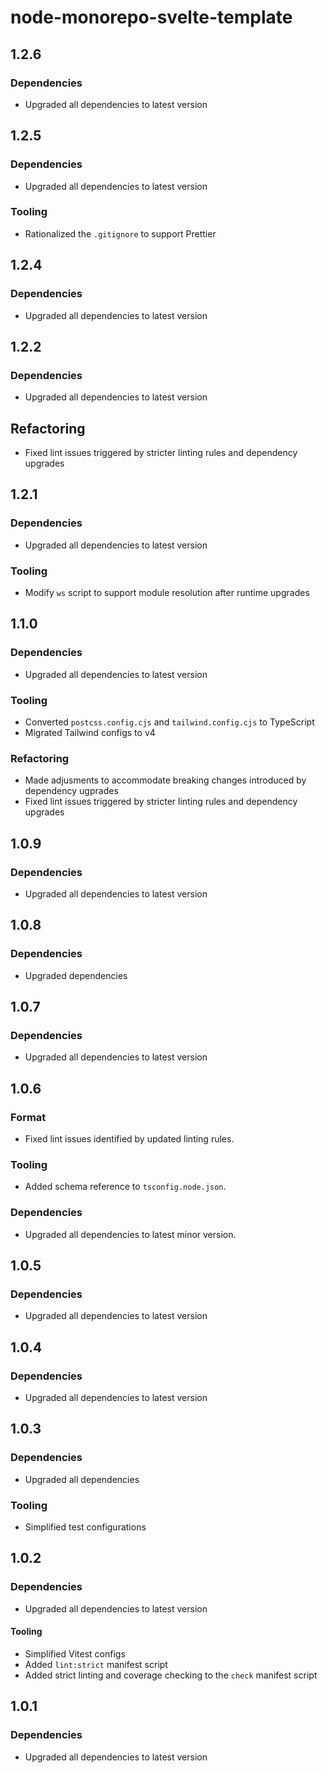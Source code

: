 # node-monorepo-svelte-template

## 1.2.6

### Dependencies

- Upgraded all dependencies to latest version

## 1.2.5

### Dependencies

- Upgraded all dependencies to latest version

### Tooling

- Rationalized the `.gitignore` to support Prettier

## 1.2.4

### Dependencies

- Upgraded all dependencies to latest version

## 1.2.2

### Dependencies

- Upgraded all dependencies to latest version

## Refactoring

- Fixed lint issues triggered by stricter linting rules and dependency upgrades

## 1.2.1

### Dependencies

- Upgraded all dependencies to latest version

### Tooling

- Modify `ws` script to support module resolution after runtime upgrades

## 1.1.0

### Dependencies

- Upgraded all dependencies to latest version

### Tooling

- Converted `postcss.config.cjs` and `tailwind.config.cjs` to TypeScript
- Migrated Tailwind configs to v4

### Refactoring

- Made adjusments to accommodate breaking changes introduced by dependency ugprades
- Fixed lint issues triggered by stricter linting rules and dependency upgrades

## 1.0.9

### Dependencies

- Upgraded all dependencies to latest version

## 1.0.8

### Dependencies

- Upgraded dependencies

## 1.0.7

### Dependencies

- Upgraded all dependencies to latest version

## 1.0.6

### Format

- Fixed lint issues identified by updated linting rules.

### Tooling

- Added schema reference to `tsconfig.node.json`.

### Dependencies

- Upgraded all dependencies to latest minor version.

## 1.0.5

### Dependencies

- Upgraded all dependencies to latest version

## 1.0.4

### Dependencies

- Upgraded all dependencies to latest version

## 1.0.3

### Dependencies

- Upgraded all dependencies

### Tooling

- Simplified test configurations

## 1.0.2

### Dependencies

- Upgraded all dependencies to latest version

#### Tooling

- Simplified Vitest configs
- Added `lint:strict` manifest script
- Added strict linting and coverage checking to the `check` manifest script

## 1.0.1

### Dependencies

- Upgraded all dependencies to latest version
